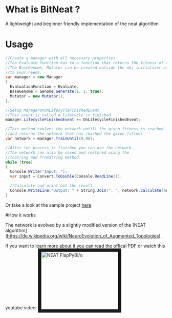 # What is BitNeat ?
A lightweight and beginner friendly implementation of the neat algorithm

# Usage

```C#
//Create a manager with all necessary properties
//The Evaluate function has to a function that returns the fitness of the current network
//The BaseGenome, Mutator can be created outside the obj initializer and be customized
//to your needs.
var manager = new Manager
{
  EvaluationFunction = Evaluate,
  BaseGenome = Genome.Generate(1, 1, true),
  Mutator = new Mutator(),
};

//Setup ManagerOnOnLifecycleFinishedEvent 
//This event is called a lifecycle is finished
manager.LifecycleFinishedEvent += OnLifecycleFinishedEvent;

//This method evolves the network untill the given fitness is reached
//and returns the network that has reached the given fittnes
var network = manager.TrainUntil(0.98);

//After the process is finished you can use the network.
//The network can also be saved and restored using the 
//toString and fromString method.
while (true)
{
  Console.Write("Input: ");
  var input = Convert.ToDouble(Console.ReadLine());

  //Calculate and print out the result
  Console.WriteLine("Output: " + String.Join(", ", network.Calculate(new[] { input })) + "\n");
}
```

Or take a look at the sample project [here](https://github.com/BitPhinix/BitNeat/blob/master/BitNeat/SampleApplication/Program.cs).

#How it works

The network is evolved by a slightly modified version of the [NEAT algorithm] (https://de.wikipedia.org/wiki/NeuroEvolution_of_Augmented_Topologies).

If you want to learn more about it you can read the offical [PDF](http://nn.cs.utexas.edu/downloads/papers/stanley.ec02.pdf) or watch this youtube video: 
<a href="http://www.youtube.com/watch?feature=player_embedded&v=H4WnRLEG73Q
" target="_blank"><img src="http://img.youtube.com/vi/H4WnRLEG73Q/0.jpg" 
alt="NEAT FlapPyBi/o" width="240" height="180" border="10" /></a>
